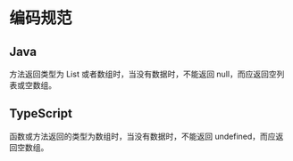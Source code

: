 # 编码规范

## Java

方法返回类型为 List 或者数组时，当没有数据时，不能返回 null，而应返回空列表或空数组。

## TypeScript

函数或方法返回的类型为数组时，当没有数据时，不能返回 undefined，而应返回空数组。

